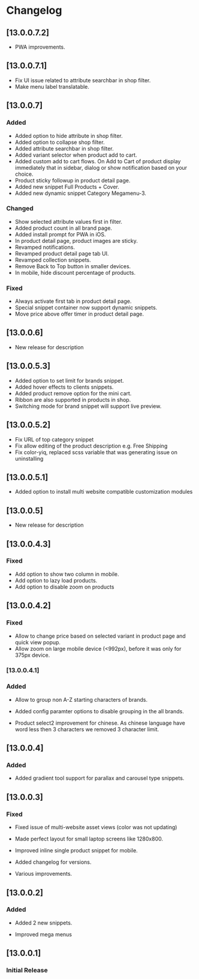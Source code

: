 # Changelog


## [13.0.0.7.2]
- PWA improvements.

## [13.0.0.7.1]
- Fix UI issue related to attribute searchbar in shop filter.
- Make menu label translatable.

## [13.0.0.7]
### Added
- Added option to hide attribute in shop filter.
- Added option to collapse shop filter.
- Added attribute searchbar in shop filter.
- Added variant selector when product add to cart.
- Added custom add to cart flows. On Add to Cart of product display immediately that in sidebar, dialog or show notification based on your choice.
- Product sticky followup in product detail page.
- Added new snippet Full Products + Cover.
- Added new dynamic snippet Category Megamenu-3.

### Changed
- Show selected attribute values first in filter.
- Added product count in all brand page.
- Added install prompt for PWA in iOS.
- In product detail page, product images are sticky.
- Revamped notifications.
- Revamped product detail page tab UI.
- Revamped collection snippets.
- Remove Back to Top button in smaller devices.
- In mobile, hide discount percentage of products.

### Fixed
- Always activate first tab in product detail page.
- Special snippet container now support dynamic snippets.
- Move price above offer timer in product detail page.


## [13.0.0.6]
- New release for description

## [13.0.0.5.3]
- Added option to set limit for brands snippet.
- Added hover effects to clients snippets.
- Added product remove option for the mini cart.
- Ribbon are also supported in products in shop.
- Switching mode for brand snippet will support live preview.
## [13.0.0.5.2]
- Fix URL of top category snippet
- Fix allow editing of the product description e.g. Free Shipping
- Fix color-yiq, replaced scss variable that was generating issue on uninstalling

## [13.0.0.5.1]
- Added option to install multi website compatible customization modules

## [13.0.0.5]
- New release for description

## [13.0.0.4.3]
### Fixed

- Add option to show two column in mobile.
- Add option to lazy load products.
- Add option to disable zoom on products

## [13.0.0.4.2]
### Fixed

- Allow to change price based on selected variant in product page and quick view popup.
- Allow zoom on large mobile device (<992px), before it was only for 375px device.

### [13.0.0.4.1]
### Added

- Allow to group non A-Z starting characters of brands.

- Added config paramter options to disable grouping in the all brands.

- Product select2 improvement for chinese. As chinese language have word less then 3 characters we removed 3 character limit.

## [13.0.0.4]
### Added

- Added gradient tool support for parallax and carousel type snippets.

## [13.0.0.3]

### Fixed

- Fixed issue of multi-website asset views (color was not updating)

- Made perfect layout for small laptop screens like 1280x800.

- Improved inline single product snippet for mobile.

- Added changelog for versions.

- Various improvements.

## [13.0.0.2]

### Added

- Added 2 new snippets.

- Improved mega menus

## [13.0.0.1]

### Initial Release
